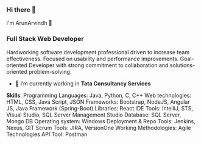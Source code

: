 ### Hi there 👋
I'm ArunArvindh 👋
### Full Stack Web Developer

Hardworking software development professional driven to increase team effectiveness. Focused on usability and performance improvements. Goal-oriented Developer with strong commitment to collaboration and solutions-oriented problem-solving. 

- 🔭 I’m currently working in **Tata Consultancy Services**

**Skills**:
Programming Languages: Java, Python, C, C++
Web technologies: HTML, CSS, Java Script, JSON
Frameworks: Bootstrap, NodeJS, Angular JS, Java Framework (Spring-Boot)
Libraries: React
IDE Tools: IntelliJ, STS, Visual Studio, SQL Server Management Studio
Database: SQL Server, Mongo DB
Operating system: Windows
Deployment & Repo Tools: Jenkins, Nexus, GIT
Scrum Tools: JIRA, VersionOne
Working Methodologies: Agile Technologies
API Tool: Postman


<!--
**arunarvindh05/arunarvindh05** is a ✨ _special_ ✨ repository because its `README.md` (this file) appears on your GitHub profile.

Here are some ideas to get you started:

- 🔭 I’m currently working on ...
- 🌱 I’m currently learning ...
- 👯 I’m looking to collaborate on ...
- 🤔 I’m looking for help with ...
- 💬 Ask me about ...
- 📫 How to reach me: ...
- 😄 Pronouns: ...
- ⚡ Fun fact: ...
-->
